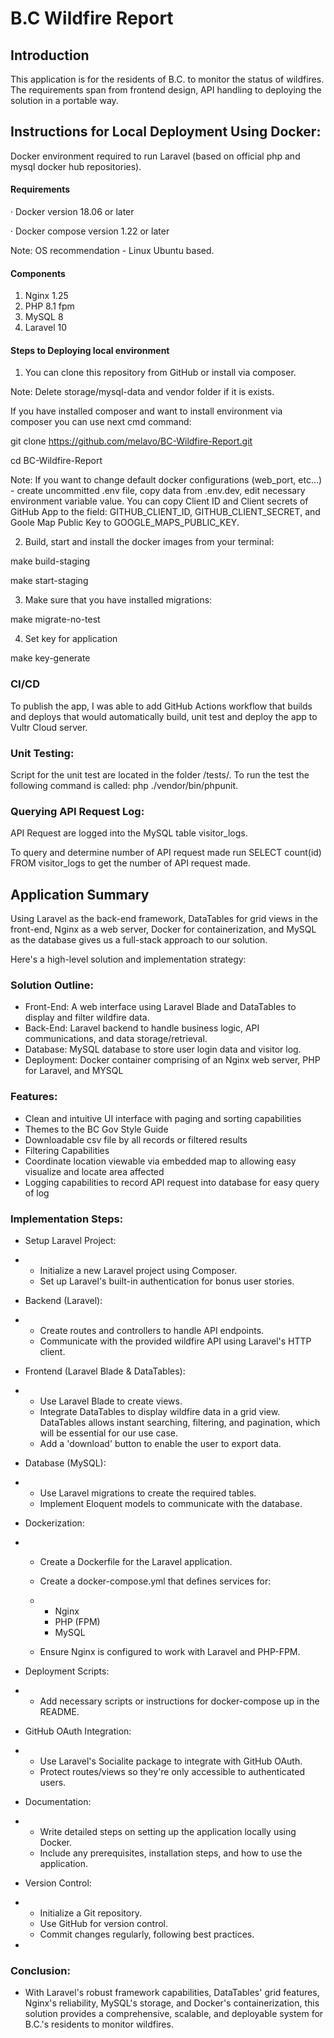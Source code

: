 # **B.C Wildfire Report**

## **Introduction**

This application is for the residents of B.C. to monitor the status of wildfires. The requirements span from frontend design, API handling to deploying the solution in a portable way. 

## **Instructions for Local Deployment Using Docker:**

Docker environment required to run Laravel (based on official php and mysql docker hub repositories).

#### Requirements

· Docker version 18.06 or later

· Docker compose version 1.22 or later

Note: OS recommendation - Linux Ubuntu based.

#### Components

1. Nginx 1.25
2. PHP 8.1 fpm
3. MySQL 8
4. Laravel 10



#### **Steps to Deploying local environment**

1. You can clone this repository from GitHub or install via composer.

Note: Delete storage/mysql-data and vendor folder if it is exists.

If you have installed composer and want to install environment via composer you can use next cmd command:

git clone https://github.com/melavo/BC-Wildfire-Report.git

cd BC-Wildfire-Report

Note: If you want to change default docker configurations (web_port, etc...) - create uncommitted .env file, copy data from .env.dev, edit necessary environment variable value.  You can copy Client ID and Client secrets of GitHub App to the field: GITHUB_CLIENT_ID, GITHUB_CLIENT_SECRET, and Goole Map Public Key to GOOGLE_MAPS_PUBLIC_KEY.

2. Build, start and install the docker images from your terminal:

make build-staging

make start-staging

3. Make sure that you have installed migrations:

make migrate-no-test

4. Set key for application

make key-generate



### CI/CD

To publish the app, I was able to add GitHub Actions workflow that builds and deploys that would automatically build, unit test and deploy the app to Vultr Cloud server. 

### **Unit Testing:**	

Script for the unit test are located in the folder /tests/. To run the test the following command is called: php ./vendor/bin/phpunit.

### **Querying API Request Log:**	

API Request are logged into the MySQL table visitor_logs. 

To query and determine number of API request made run SELECT count(id) FROM  visitor_logs to get the number of API request made.



## **Application Summary**

Using Laravel as the back-end framework, DataTables for grid views in the front-end, Nginx as a web server, Docker for containerization, and MySQL as the database gives us a full-stack approach to our solution.

Here's a high-level solution and implementation strategy:

### **Solution Outline:**

- Front-End: A web interface using Laravel Blade and DataTables to display and filter wildfire data.
- Back-End: Laravel backend to handle business logic, API communications, and data storage/retrieval.
- Database: MySQL database to store user login data and visitor log.
- Deployment: Docker container comprising of an Nginx web server, PHP for Laravel, and MYSQL 

### **Features:**

- Clean and intuitive UI interface with paging and sorting capabilities
- Themes to the BC Gov Style Guide
- Downloadable csv file by all records or filtered results
- Filtering Capabilities
- Coordinate location viewable via embedded map to allowing easy visualize and locate area affected
- Logging capabilities to record API request into database for easy query of log  

### **Implementation Steps:**

- Setup Laravel Project:

- - Initialize a new Laravel project using Composer.
  - Set up Laravel's built-in authentication for bonus user stories.

- Backend (Laravel):

- - Create routes and controllers to handle API endpoints.
  - Communicate with the provided wildfire API using Laravel's HTTP client.

- Frontend (Laravel Blade & DataTables):

- - Use Laravel Blade to create views.
  - Integrate DataTables to display wildfire data in a grid view. DataTables allows instant searching, filtering, and pagination, which will be essential for our use case.
  - Add a 'download' button to enable the user to export data.

- Database (MySQL):

- - Use Laravel migrations to create the required tables.
  - Implement Eloquent models to communicate with the database.

- Dockerization:

- - Create a Dockerfile for the Laravel application.

  - Create a docker-compose.yml that defines services for:

  - - Nginx
    - PHP (FPM)
    - MySQL

  - Ensure Nginx is configured to work with Laravel and PHP-FPM.

- Deployment Scripts:

- - Add necessary scripts or instructions for docker-compose up in the README.

- GitHub OAuth Integration:

- - Use Laravel's Socialite package to integrate with GitHub OAuth.
  - Protect routes/views so they're only accessible to authenticated users.

- Documentation:

- - Write detailed steps on setting up the application locally using Docker.
  - Include any prerequisites, installation steps, and how to use the application.

- Version Control:

- - Initialize a Git repository.
  - Use GitHub for version control.
  - Commit changes regularly, following best practices.

- 

  ### **Conclusion:**

- With Laravel's robust framework capabilities, DataTables' grid features, Nginx's reliability, MySQL's storage, and Docker's containerization, this solution provides a comprehensive, scalable, and deployable system for B.C.'s residents to monitor wildfires.

